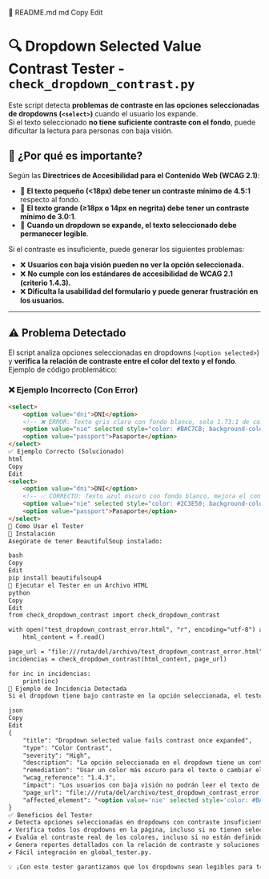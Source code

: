 📌 README.md
md
Copy
Edit
# 🔍 Dropdown Selected Value Contrast Tester - `check_dropdown_contrast.py`

Este script detecta **problemas de contraste en las opciones seleccionadas de dropdowns (`<select>`)** cuando el usuario los expande.  
Si el texto seleccionado **no tiene suficiente contraste con el fondo**, puede dificultar la lectura para personas con baja visión.

## 📌 ¿Por qué es importante?
Según las **Directrices de Accesibilidad para el Contenido Web (WCAG 2.1)**:

- 📌 **El texto pequeño (<18px) debe tener un contraste mínimo de 4.5:1** respecto al fondo.
- 📌 **El texto grande (≥18px o 14px en negrita) debe tener un contraste mínimo de 3.0:1**.
- 📌 **Cuando un dropdown se expande, el texto seleccionado debe permanecer legible**.

Si el contraste es insuficiente, puede generar los siguientes problemas:

- ❌ **Usuarios con baja visión pueden no ver la opción seleccionada.**
- ❌ **No cumple con los estándares de accesibilidad de WCAG 2.1 (criterio 1.4.3).**
- ❌ **Dificulta la usabilidad del formulario y puede generar frustración en los usuarios.**

---

## ⚠️ **Problema Detectado**
El script analiza opciones seleccionadas en dropdowns (`<option selected>`) y **verifica la relación de contraste entre el color del texto y el fondo**.  
Ejemplo de código problemático:

### ❌ **Ejemplo Incorrecto (Con Error)**
```html
<select>
    <option value="dni">DNI</option>
    <!-- ❌ ERROR: Texto gris claro con fondo blanco, solo 1.73:1 de contraste -->
    <option value="nie" selected style="color: #BAC7CB; background-color: #FFFFFF;">NIE</option>
    <option value="passport">Pasaporte</option>
</select>
✅ Ejemplo Correcto (Solucionado)
html
Copy
Edit
<select>
    <option value="dni">DNI</option>
    <!-- ✅ CORRECTO: Texto azul oscuro con fondo blanco, mejora el contraste -->
    <option value="nie" selected style="color: #2C3E50; background-color: #FFFFFF;">NIE</option>
    <option value="passport">Pasaporte</option>
</select>
🚀 Cómo Usar el Tester
📌 Instalación
Asegúrate de tener BeautifulSoup instalado:

bash
Copy
Edit
pip install beautifulsoup4
📌 Ejecutar el Tester en un Archivo HTML
python
Copy
Edit
from check_dropdown_contrast import check_dropdown_contrast

with open("test_dropdown_contrast_error.html", "r", encoding="utf-8") as f:
    html_content = f.read()

page_url = "file:///ruta/del/archivo/test_dropdown_contrast_error.html"
incidencias = check_dropdown_contrast(html_content, page_url)

for inc in incidencias:
    print(inc)
📄 Ejemplo de Incidencia Detectada
Si el dropdown tiene bajo contraste en la opción seleccionada, el tester reportará:

json
Copy
Edit
{
    "title": "Dropdown selected value fails contrast once expanded",
    "type": "Color Contrast",
    "severity": "High",
    "description": "La opción seleccionada en el dropdown tiene un contraste de 1.73:1, lo que no cumple con el mínimo de 4.5:1 recomendado para texto pequeño.",
    "remediation": "Usar un color más oscuro para el texto o cambiar el fondo a un color con mayor contraste. Ejemplo: `color: #2C3E50;` en lugar de `color: #BAC7CB;`.",
    "wcag_reference": "1.4.3",
    "impact": "Los usuarios con baja visión no podrán leer el texto de la opción seleccionada.",
    "page_url": "file:///ruta/del/archivo/test_dropdown_contrast_error.html",
    "affected_element": "<option value='nie' selected style='color: #BAC7CB; background-color: #FFFFFF;'>NIE</option>"
}
✅ Beneficios del Tester
✔ Detecta opciones seleccionadas en dropdowns con contraste insuficiente.
✔ Verifica todos los dropdowns en la página, incluso si no tienen selected.
✔ Evalúa el contraste real de los colores, incluso si no están definidos en style.
✔ Genera reportes detallados con la relación de contraste y soluciones recomendadas.
✔ Fácil integración en global_tester.py.

💡 ¡Con este tester garantizamos que los dropdowns sean legibles para todos los usuarios! 🚀